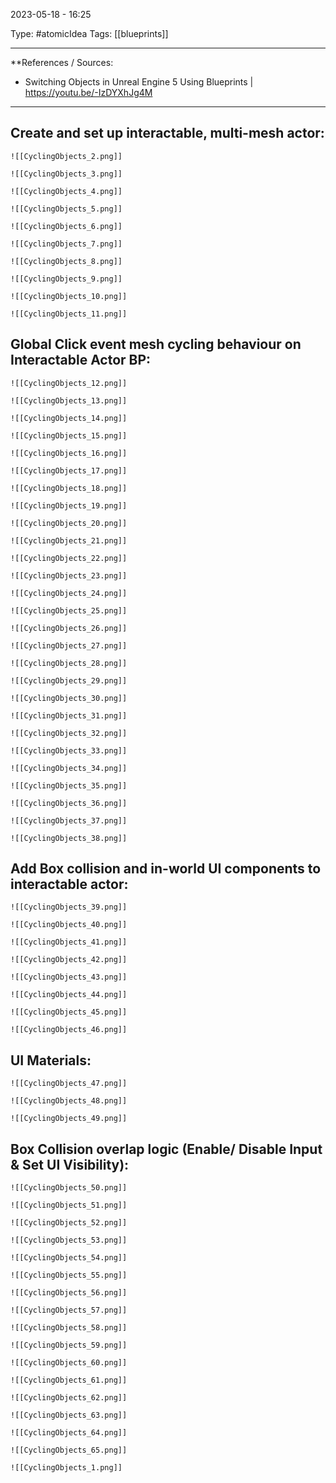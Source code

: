 2023-05-18 - 16:25

Type: #atomicIdea 
Tags: [[blueprints]]

---
**References  / Sources:
- Switching Objects in Unreal Engine 5 Using Blueprints | https://youtu.be/-IzDYXhJg4M
---
## Create and set up interactable, multi-mesh actor:
	![[CyclingObjects_2.png]]
	
	![[CyclingObjects_3.png]]
	
	![[CyclingObjects_4.png]]
	
	![[CyclingObjects_5.png]]
	
	![[CyclingObjects_6.png]]
	
	![[CyclingObjects_7.png]]
	
	![[CyclingObjects_8.png]]
	
	![[CyclingObjects_9.png]]
	
	![[CyclingObjects_10.png]]
	
	![[CyclingObjects_11.png]]
## Global Click event mesh cycling behaviour on Interactable Actor BP:
	![[CyclingObjects_12.png]]
	
	![[CyclingObjects_13.png]]
	
	![[CyclingObjects_14.png]]
	
	![[CyclingObjects_15.png]]
	
	![[CyclingObjects_16.png]]
	
	![[CyclingObjects_17.png]]
	
	![[CyclingObjects_18.png]]
	
	![[CyclingObjects_19.png]]
	
	![[CyclingObjects_20.png]]
	
	![[CyclingObjects_21.png]]
	
	![[CyclingObjects_22.png]]
	
	![[CyclingObjects_23.png]]
	
	![[CyclingObjects_24.png]]
	
	![[CyclingObjects_25.png]]
	
	![[CyclingObjects_26.png]]
	
	![[CyclingObjects_27.png]]
	
	![[CyclingObjects_28.png]]
	
	![[CyclingObjects_29.png]]
	
	![[CyclingObjects_30.png]]
	
	![[CyclingObjects_31.png]]
	
	![[CyclingObjects_32.png]]
	
	![[CyclingObjects_33.png]]
	
	![[CyclingObjects_34.png]]
	
	![[CyclingObjects_35.png]]
	
	![[CyclingObjects_36.png]]
	
	![[CyclingObjects_37.png]]
	
	![[CyclingObjects_38.png]]

## Add Box collision and in-world UI components to interactable actor:
	![[CyclingObjects_39.png]]
	
	![[CyclingObjects_40.png]]
	
	![[CyclingObjects_41.png]]
	
	![[CyclingObjects_42.png]]
	
	![[CyclingObjects_43.png]]
	
	![[CyclingObjects_44.png]]
	
	![[CyclingObjects_45.png]]
	
	![[CyclingObjects_46.png]]
	
## UI Materials:
	![[CyclingObjects_47.png]]
	
	![[CyclingObjects_48.png]]
	
	![[CyclingObjects_49.png]]
## Box Collision overlap logic (Enable/ Disable Input & Set UI Visibility):
	![[CyclingObjects_50.png]]
	
	![[CyclingObjects_51.png]]
	
	![[CyclingObjects_52.png]]
	
	![[CyclingObjects_53.png]]
	
	![[CyclingObjects_54.png]]
	
	![[CyclingObjects_55.png]]
	
	![[CyclingObjects_56.png]]
	
	![[CyclingObjects_57.png]]
	
	![[CyclingObjects_58.png]]
	
	![[CyclingObjects_59.png]]
	
	![[CyclingObjects_60.png]]
	
	![[CyclingObjects_61.png]]
	
	![[CyclingObjects_62.png]]
	
	![[CyclingObjects_63.png]]
	
	![[CyclingObjects_64.png]]
	
	![[CyclingObjects_65.png]]
	
	![[CyclingObjects_1.png]]